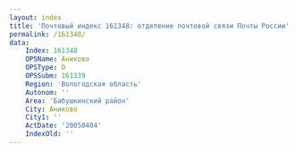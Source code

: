 ```yaml
---
layout: index
title: 'Почтовый индекс 161348: отделение почтовой связи Почты России'
permalink: /161348/
data:
    Index: 161348
    OPSName: Аниково
    OPSType: О
    OPSSubm: 161339
    Region: 'Вологодская область'
    Autonom: ''
    Area: 'Бабушкинский район'
    City: Аниково
    City1: ''
    ActDate: '20050404'
    IndexOld: ''
---
```

